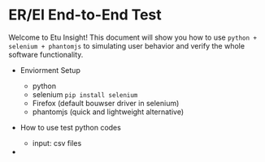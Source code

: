 # ER/EI End-to-End Test

Welcome to Etu Insight! This document will show you how to use ```python + selenium + phantomjs``` to simulating user behavior and verify the whole software functionality.

- Enviorment Setup
	- python
	- selenium
	```pip install selenium```
	- Firefox (default bouwser driver in selenium)
	- phantomjs (quick and lightweight alternative)

- How to use test python codes
	- input: csv files

- 
